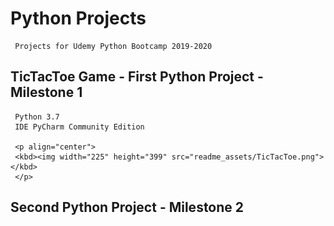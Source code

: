 # Python Projects
     Projects for Udemy Python Bootcamp 2019-2020

## TicTacToe Game - First Python Project - Milestone 1

     Python 3.7
     IDE PyCharm Community Edition     

     <p align="center">
     <kbd><img width="225" height="399" src="readme_assets/TicTacToe.png"></kbd>
     </p>

## Second Python Project - Milestone 2

    
